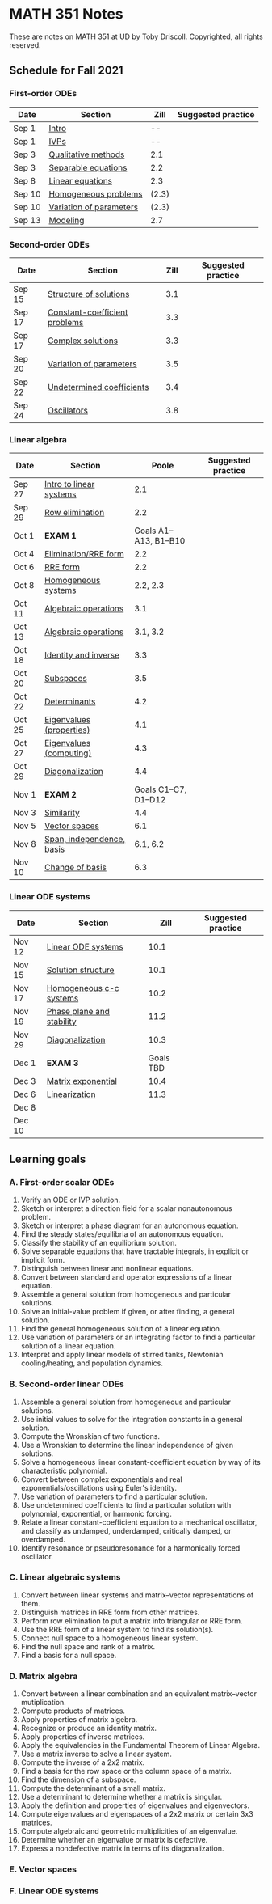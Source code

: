# MATH 351 Notes

These are notes on MATH 351 at UD by Toby Driscoll. Copyrighted, all rights reserved.

## Schedule for Fall 2021

### First-order ODEs

| Date   | Section                                                     | Zill  | Suggested practice |
| ------ | ----------------------------------------------------------- | ----- | ------------------ |
| Sep 1  | [Intro](first_order/preview)                                | --    |                    |
| Sep 1  | [IVPs](first_order/ivp)                                     | --    |                    |
| Sep 3  | [Qualitative methods](first_order/qualitative)              | 2.1   |                    |
| Sep 3  | [Separable equations](first_order/separable)                | 2.2   |                    |
| Sep 8  | [Linear equations](first_order/linear)                      | 2.3   |                    |
| Sep 10 | [Homogeneous problems](first_order/homogeneous)             | (2.3) |                    |
| Sep 10 | [Variation of parameters](first_order/variation_parameters) | (2.3) |                    |
| Sep 13 | [Modeling](first_order/modeling)                            | 2.7   |                    |

### Second-order ODEs

| Date   | Section                                                       | Zill | Suggested practice |
| ------ | ------------------------------------------------------------- | ---- | ------------------ |
| Sep 15 | [Structure of solutions](second_linear/structure)             | 3.1  |                    |
| Sep 17 | [Constant-coefficient problems](second_linear/const_coeff)    | 3.3  |                    |
| Sep 17 | [Complex solutions](second_linear/complex)                    | 3.3  |                    |
| Sep 20 | [Variation of parameters](second_linear/variation_parameters) | 3.5  |                    |
| Sep 22 | [Undetermined coefficients](second_linear/undetermined)       | 3.4  |                    |
| Sep 24 | [Oscillators](second_linear/oscillators)                      | 3.8  |                    |

### Linear algebra

| Date   | Section                                          | Poole                | Suggested practice |
| ------ | ------------------------------------------------ | -------------------- | ------------------ |
| Sep 27 | [Intro to linear systems](linear_system/problem) | 2.1                  |                    |
| Sep 29 | [Row elimination](linear_system/row_elimination) | 2.2                  |                    |
| Oct 1  | **EXAM 1**                                       | Goals A1–A13, B1–B10 |                    |
| Oct 4  | [Elimination/RRE form](linear_system/RREF)       | 2.2                  |                    |
| Oct 6  | [RRE form](linear_system/RREF)                   | 2.2                  |                    |
| Oct 8  | [Homogeneous systems](linear_system/homogeneous) | 2.2, 2.3             |                    |
| Oct 11 | [Algebraic operations](matrix/operations)        | 3.1                  |                    |
| Oct 13 | [Algebraic operations](matrix/operations)        | 3.1, 3.2             |                    |
| Oct 18 | [Identity and inverse](matrix/inverse)           | 3.3                  |                    |
| Oct 20 | [Subspaces](matrix/subspaces)                    | 3.5                  |                    |
| Oct 22 | [Determinants](matrix/determinants)              | 4.2                  |                    |
| Oct 25 | [Eigenvalues (properties)](matrix/eigenvalues)   | 4.1                  |                    |
| Oct 27 | [Eigenvalues (computing)](matrix/computing)      | 4.3                  |                    |
| Oct 29 | [Diagonalization](matrix/diagonalization)        | 4.4                  |                    |
| Nov 1  | **EXAM 2**                                       | Goals C1–C7, D1–D12  |                    |
| Nov 3  | [Similarity](matrix/similarity)                  | 4.4                  |                    |
| Nov 5  | [Vector spaces](space/spaces)                    | 6.1                  |                    |
| Nov 8  | [Span, independence, basis](space/basis)         | 6.1, 6.2             |                    |
| Nov 10 | [Change of basis](space/change)                  | 6.3                  |                    |
### Linear ODE systems

| Date   | Section                                             | Zill      | Suggested practice |
| ------ | --------------------------------------------------- | --------- | ------------------ |
| Nov 12 | [Linear ODE systems](ode_system/intro)              | 10.1      |                    |
| Nov 15 | [Solution structure](ode_system/structure)          | 10.1      |                    |
| Nov 17 | [Homogeneous c-c systems](ode_system/const_coeff)   | 10.2      |                    |
| Nov 19 | [Phase plane and stability](ode_system/phase_plane) | 11.2      |                    |
| Nov 29 | [Diagonalization](ode_system/diagonal)              | 10.3      |                    |
| Dec 1  | **EXAM 3**                                          | Goals TBD |                    |
| Dec 3  | [Matrix exponential](ode_system/exp)                | 10.4      |                    |
| Dec 6  | [Linearization](ode_system/linearization)           | 11.3      |                    |
| Dec 8  |                                                     |           |                    |
| Dec 10 |                                                     |           |                    |

## Learning goals

### A. First-order scalar ODEs
1. Verify an ODE or IVP solution.
2. Sketch or interpret a direction field for a scalar nonautonomous problem.
3. Sketch or interpret a phase diagram for an autonomous equation.
4. Find the steady states/equilibria of an autonomous equation.
5. Classify the stability of an equilibrium solution.
6. Solve separable equations that have tractable integrals, in explicit or implicit form.
7. Distinguish between linear and nonlinear equations.
8. Convert between standard and operator expressions of a linear equation.
9. Assemble a general solution from homogeneous and particular solutions.
10. Solve an initial-value problem if given, or after finding, a general solution.
11. Find the general homogeneous solution of a linear equation.
12. Use variation of parameters or an integrating factor to find a particular solution of a linear equation.
13. Interpret and apply linear models of stirred tanks, Newtonian cooling/heating, and population dynamics.

### B. Second-order linear ODEs
1. Assemble a general solution from homogeneous and particular solutions.
2. Use initial values to solve for the integration constants in a general solution.  
3. Compute the Wronskian of two functions.
4. Use a Wronskian to determine the linear independence of given solutions.
5. Solve a homogeneous linear constant-coefficient equation by way of its characteristic polynomial.
6. Convert between complex exponentials and real exponentials/oscillations using Euler's identity.
7. Use variation of parameters to find a particular solution.
8. Use undetermined coefficients to find a particular solution with polynomial, exponential, or harmonic forcing.
9. Relate a linear constant-coefficient equation to a mechanical oscillator, and classify as undamped, underdamped, critically damped, or overdamped. 
10. Identify resonance or pseudoresonance for a harmonically forced oscillator.

### C. Linear algebraic systems

1. Convert between linear systems and matrix–vector representations of them.
2. Distinguish matrices in RRE form from other matrices.
3. Perform row elimination to put a matrix into triangular or RRE form.
4. Use the RRE form of a linear system to find its solution(s).
5. Connect null space to a homogeneous linear system.
6. Find the null space and rank of a matrix.
7. Find a basis for a null space.

### D. Matrix algebra

1. Convert between a linear combination and an equivalent matrix–vector mutiplication.
2. Compute products of matrices.
3. Apply properties of matrix algebra.
4. Recognize or produce an identity matrix.
5. Apply properties of inverse matrices.
6. Apply the equivalencies in the Fundamental Theorem of Linear Algebra.
7. Use a matrix inverse to solve a linear system. 
8. Compute the inverse of a 2x2 matrix.
9. Find a basis for the row space or the column space of a matrix.
10. Find the dimension of a subspace.
11. Compute the determinant of a small matrix.
12. Use a determinant to determine whether a matrix is singular.
13. Apply the definition and properties of eigenvalues and eigenvectors.
14. Compute eigenvalues and eigenspaces of a 2x2 matrix or certain 3x3 matrices. 
15. Compute algebraic and geometric multiplicities of an eigenvalue.
16. Determine whether an eigenvalue or matrix is defective.
17. Express a nondefective matrix in terms of its diagonalization.

### E. Vector spaces

### F. Linear ODE systems

<!-- 1. Write a linear ODE system in matrix-vector form.
2. Describe the properties of a fundamental matrix.
3. Compute a Wronskian and use it to determine the independence of solutions.
4. Solve a constant-coefficient system by eigenvalues and eigenvectors (nondefective case).
5. Interpret complex exponentials and convert a complex solution form to a real form.
6. Deduce the stability and character of the origin in a homogeneous linear system from its eigenvalues or a phase plane diagram.
7. Compute the exponential of a 2x2 matrix, and use it to solve an IVP.
8. Use variation of parameters to find a particular solution.
 -->
